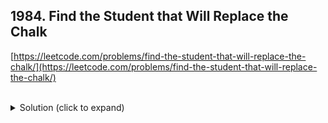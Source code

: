 ## 1984. Find the Student that Will Replace the Chalk

[https://leetcode.com/problems/find-the-student-that-will-replace-the-chalk/](https://leetcode.com/problems/find-the-student-that-will-replace-the-chalk/)

<br>

<details>
  <summary>Solution (click to expand)</summary>

#### Algorithm:

#### Time complexity:
O(n * k), not optimal 
TODO: prefix sum
#### Space complexity
O(1)

</details>